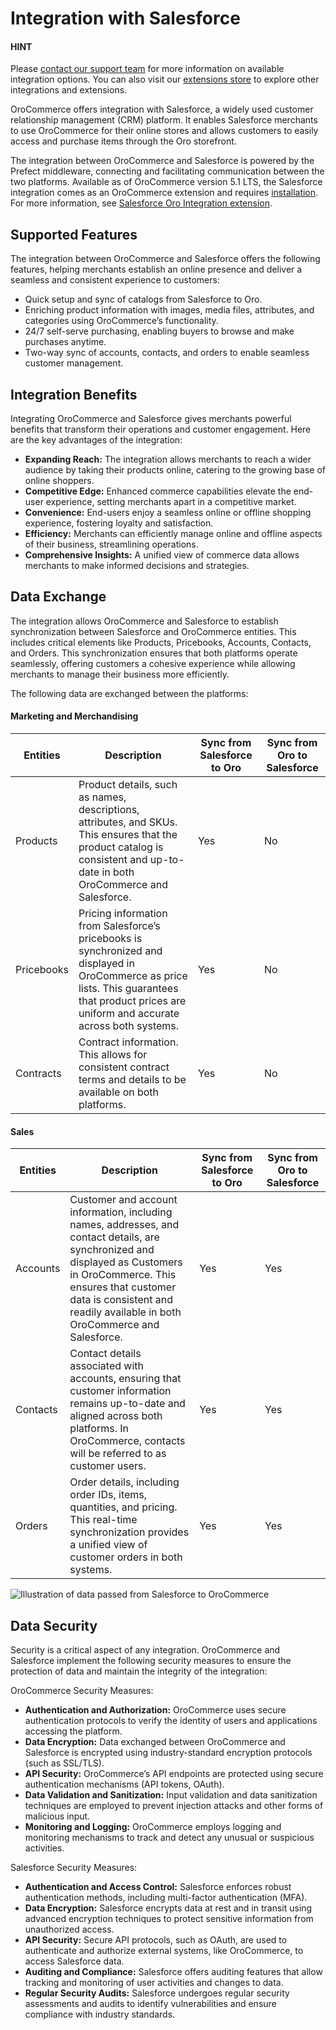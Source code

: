 <a id="integrations-crm-salesforce"></a>

# Integration with Salesforce

#### HINT
Please <a href="https://oroinc.com/contact-us/" target="_blank">contact our support team</a> for more information on available integration options. You can also visit our <a href="https://extensions.oroinc.com/" target="_blank">extensions store</a> to explore other integrations and extensions.

OroCommerce offers integration with Salesforce, a widely used customer relationship management (CRM) platform. It enables Salesforce merchants to use OroCommerce for their online stores and allows customers to easily access and purchase items through the Oro storefront.

The integration between OroCommerce and Salesforce is powered by the Prefect middleware, connecting and facilitating communication between the two platforms. Available as of OroCommerce version 5.1 LTS, the Salesforce integration comes as an OroCommerce extension and requires [installation](../../../../backend/extension/install-extension.md#cookbook-extensions-composer). For more information, see <a href="https://extensions.oroinc.com/orocommerce/extension/salesforce-oro-integration/" target="_blank">Salesforce Oro Integration extension</a>.

## Supported Features

The integration between OroCommerce and Salesforce offers the following features, helping merchants establish an online presence and deliver a seamless and consistent experience to customers:

* Quick setup and sync of catalogs from Salesforce to Oro.
* Enriching product information with images, media files, attributes, and categories using OroCommerce’s functionality.
* 24/7 self-serve purchasing, enabling buyers to browse and make purchases anytime.
* Two-way sync of accounts, contacts, and orders to enable seamless customer management.

## Integration Benefits

Integrating OroCommerce and Salesforce gives merchants powerful benefits that transform their operations and customer engagement. Here are the key advantages of the integration:

* **Expanding Reach:** The integration allows merchants to reach a wider audience by taking their products online, catering to the growing base of online shoppers.
* **Competitive Edge:** Enhanced commerce capabilities elevate the end-user experience, setting merchants apart in a competitive market.
* **Convenience:** End-users enjoy a seamless online or offline shopping experience, fostering loyalty and satisfaction.
* **Efficiency:** Merchants can efficiently manage online and offline aspects of their business, streamlining operations.
* **Comprehensive Insights:** A unified view of commerce data allows merchants to make informed decisions and strategies.

## Data Exchange

The integration allows OroCommerce and Salesforce to establish synchronization between Salesforce and OroCommerce entities. This includes critical elements like Products, Pricebooks, Accounts, Contacts, and Orders. This synchronization ensures that both platforms operate seamlessly, offering customers a cohesive experience while allowing merchants to manage their business more efficiently.

The following data are exchanged between the platforms:

#### Marketing and Merchandising

| Entities   | Description                                                                                                                                                                                     | Sync from Salesforce to Oro   | Sync from Oro to Salesforce   |
|------------|-------------------------------------------------------------------------------------------------------------------------------------------------------------------------------------------------|-------------------------------|-------------------------------|
| Products   | Product details, such as names, descriptions, attributes, and SKUs. This ensures that the product catalog is consistent and up-to-date in both OroCommerce and Salesforce.                      | Yes                           | No                            |
| Pricebooks | Pricing information from Salesforce’s pricebooks is synchronized and displayed in OroCommerce as price lists. This guarantees that product prices are uniform and accurate across both systems. | Yes                           | No                            |
| Contracts  | Contract information. This allows for consistent contract terms and details to be available on both platforms.                                                                                  | Yes                           | No                            |

#### Sales

| Entities   | Description                                                                                                                                                                                                                                            | Sync from Salesforce to Oro   | Sync from Oro to Salesforce   |
|------------|--------------------------------------------------------------------------------------------------------------------------------------------------------------------------------------------------------------------------------------------------------|-------------------------------|-------------------------------|
| Accounts   | Customer and account information, including names, addresses, and contact details, are synchronized and displayed as Customers in OroCommerce. This ensures that customer data is consistent and readily available in both OroCommerce and Salesforce. | Yes                           | Yes                           |
| Contacts   | Contact details associated with accounts, ensuring that customer information remains up-to-date and aligned across both platforms. In OroCommerce, contacts will be referred to as customer users.                                                     | Yes                           | Yes                           |
| Orders     | Order details, including order IDs, items, quantities, and pricing. This real-time synchronization provides a unified view of customer orders in both systems.                                                                                         | Yes                           | Yes                           |
![Illustration of data passed from Salesforce to OroCommerce](user/img/integrations/salesforce-oro-data-sync.png)

## Data Security

Security is a critical aspect of any integration. OroCommerce and Salesforce implement the following security measures to ensure the protection of data and maintain the integrity of the integration:

OroCommerce Security Measures:

* **Authentication and Authorization:** OroCommerce uses secure authentication protocols to verify the identity of users and applications accessing the platform.
* **Data Encryption:** Data exchanged between OroCommerce and Salesforce is encrypted using industry-standard encryption protocols (such as SSL/TLS).
* **API Security:** OroCommerce’s API endpoints are protected using secure authentication mechanisms (API tokens, OAuth).
* **Data Validation and Sanitization:** Input validation and data sanitization techniques are employed to prevent injection attacks and other forms of malicious input.
* **Monitoring and Logging:** OroCommerce employs logging and monitoring mechanisms to track and detect any unusual or suspicious activities.

Salesforce Security Measures:

* **Authentication and Access Control:** Salesforce enforces robust authentication methods, including multi-factor authentication (MFA).
* **Data Encryption:** Salesforce encrypts data at rest and in transit using advanced encryption techniques to protect sensitive information from unauthorized access.
* **API Security:** Secure API protocols, such as OAuth, are used to authenticate and authorize external systems, like OroCommerce, to access Salesforce data.
* **Auditing and Compliance:** Salesforce offers auditing features that allow tracking and monitoring of user activities and changes to data.
* **Regular Security Audits:** Salesforce undergoes regular security assessments and audits to identify vulnerabilities and ensure compliance with industry standards.
